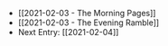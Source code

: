 - [[2021-02-03 - The Morning Pages]]
- [[2021-02-03 - The Evening Ramble]]
- Next Entry: [[2021-02-04]]